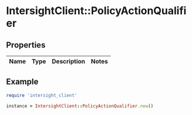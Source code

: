 # IntersightClient::PolicyActionQualifier

## Properties

| Name | Type | Description | Notes |
| ---- | ---- | ----------- | ----- |

## Example

```ruby
require 'intersight_client'

instance = IntersightClient::PolicyActionQualifier.new()
```


